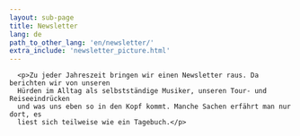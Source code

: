 ```yaml
---
layout: sub-page
title: Newsletter
lang: de
path_to_other_lang: 'en/newsletter/'
extra_include: 'newsletter_picture.html'
---
```


      <p>Zu jeder Jahreszeit bringen wir einen Newsletter raus. Da berichten wir von unseren
      Hürden im Alltag als selbstständige Musiker, unseren Tour- und Reiseeindrücken
      und was uns eben so in den Kopf kommt. Manche Sachen erfährt man nur dort, es
      liest sich teilweise wie ein Tagebuch.</p>
